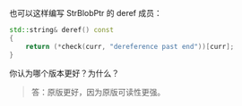 也可以这样编写 StrBlobPtr 的 deref 成员：

```cpp
std::string& deref() const
{
    return (*check(curr, "dereference past end"))[curr];
}
```

你认为哪个版本更好？为什么？

> 答：原版更好，因为原版可读性更强。
